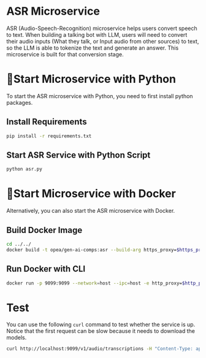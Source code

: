 # ASR Microservice

ASR (Audio-Speech-Recognition) microservice helps users convert speech to text. When building a talking bot with LLM, users will need to convert their audio inputs (What they talk, or Input audio from other sources) to text, so the LLM is able to tokenize the text and generate an answer. This microservice is built for that conversion stage.

# 🚀Start Microservice with Python

To start the ASR microservice with Python, you need to first install python packages.

## Install Requirements

```bash
pip install -r requirements.txt
```

## Start ASR Service with Python Script

```bash
python asr.py
```

# 🚀Start Microservice with Docker

Alternatively, you can also start the ASR microservice with Docker.

## Build Docker Image

```bash
cd ../../
docker build -t opea/gen-ai-comps:asr --build-arg https_proxy=$https_proxy --build-arg http_proxy=$http_proxy -f comps/asr/Dockerfile .
```

## Run Docker with CLI

```bash
docker run -p 9099:9099 --network=host --ipc=host -e http_proxy=$http_proxy -e https_proxy=$https_proxy opea/gen-ai-comps:asr
```

# Test

You can use the following `curl` command to test whether the service is up. Notice that the first request can be slow because it needs to download the models.

```bash
curl http://localhost:9099/v1/audio/transcriptions -H "Content-Type: application/json" -d '{"url": "https://github.com/intel/intel-extension-for-transformers/raw/main/intel_extension_for_transformers/neural_chat/assets/audio/sample_2.wav"}'
```
